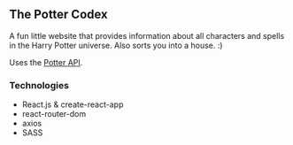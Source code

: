 ## The Potter Codex
A fun little website that provides information about all characters and spells in the Harry Potter universe. Also sorts you into a house. :)

Uses the [Potter API](https://www.potterapi.com/).

### Technologies
* React.js & create-react-app
* react-router-dom
* axios
* SASS
